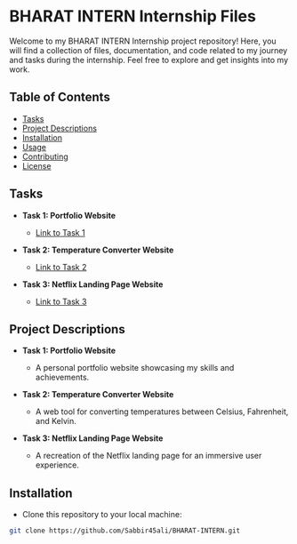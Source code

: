 # BHARAT INTERN Internship Files

Welcome to my BHARAT INTERN Internship project repository! Here, you will find a collection of files, documentation, and code related to my journey and tasks during the internship. Feel free to explore and get insights into my work.

## Table of Contents

- [Tasks](#tasks)
- [Project Descriptions](#project-descriptions)
- [Installation](#installation)
- [Usage](#usage)
- [Contributing](#contributing)
- [License](#license)

## Tasks

- **Task 1: Portfolio Website**
  - [Link to Task 1](task1/)

- **Task 2: Temperature Converter Website**
  - [Link to Task 2](task2/)

- **Task 3: Netflix Landing Page Website**
  - [Link to Task 3](task3/)

## Project Descriptions

- **Task 1: Portfolio Website**
  - A personal portfolio website showcasing my skills and achievements.

- **Task 2: Temperature Converter Website**
  - A web tool for converting temperatures between Celsius, Fahrenheit, and Kelvin.

- **Task 3: Netflix Landing Page Website**
  - A recreation of the Netflix landing page for an immersive user experience.

## Installation

- Clone this repository to your local machine:

```bash
git clone https://github.com/Sabbir45ali/BHARAT-INTERN.git
